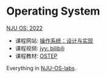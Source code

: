 # Operating System

[NJU OS: 2022](http://jyywiki.cn/OS/2022/)

* 课程网站: [操作系统：设计与实现](http://jyywiki.cn/OS/2022/)
* 课程视频: [jyy: bilibili](https://www.bilibili.com/video/BV1Cm4y1d7Ur)
* 课程教材: [OSTEP](https://github.com/remzi-arpacidusseau/ostep-translations/tree/master/chinese)

Everything in [NJU-OS-labs](https://github.com/huang-feiyu/NJU-OS-labs).

